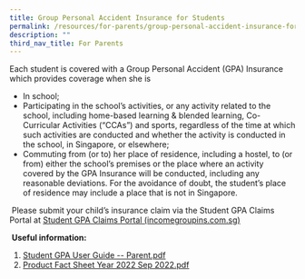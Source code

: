 ```yaml
---
title: Group Personal Accident Insurance for Students
permalink: /resources/for-parents/group-personal-accident-insurance-for-students/
description: ""
third_nav_title: For Parents
---
```

Each student is covered with a Group Personal Accident (GPA) Insurance which provides coverage when she is 

*   In school;
*   Participating in the school’s activities, or any activity related to the school, including home-based learning & blended learning, Co-Curricular Activities (“CCAs”) and sports, regardless of the time at which such activities are conducted and whether the activity is conducted in the school, in Singapore, or elsewhere;
*   Commuting from (or to) her place of residence, including a hostel, to (or from) either the school’s premises or the place where an activity covered by the GPA Insurance will be conducted, including any reasonable deviations. For the avoidance of doubt, the student’s place of residence may include a place that is not in Singapore.

 Please submit your child’s insurance claim via the Student GPA Claims Portal at [Student GPA Claims Portal (incomegroupins.com.sg)](https://studentgpa.incomegroupins.com.sg/#/)

 **Useful information:**

1.  [Student GPA User Guide -- Parent.pdf](/files/Student%20GPA%20User%20Guide%20--%20Parent.pdf)
2.  [Product Fact Sheet Year 2022 Sep 2022.pdf](/files/Product%20Fact%20Sheet%20Year%202022%20Sep%202022.pdf)
